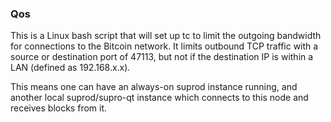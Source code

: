 ### Qos ###

This is a Linux bash script that will set up tc to limit the outgoing bandwidth for connections to the Bitcoin network. It limits outbound TCP traffic with a source or destination port of 47113, but not if the destination IP is within a LAN (defined as 192.168.x.x).

This means one can have an always-on suprod instance running, and another local suprod/supro-qt instance which connects to this node and receives blocks from it.
